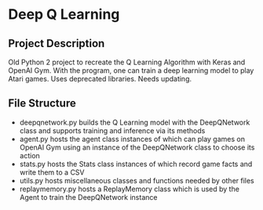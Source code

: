 # Deep Q Learning
## Project Description
Old Python 2 project to recreate the Q Learning Algorithm with Keras and OpenAI Gym. With the program, one can train a deep learning model to play Atari games. Uses deprecated libraries. Needs updating. 

## File Structure
- deepqnetwork.py builds the Q Learning model with the DeepQNetwork class and supports training and inference via its methods
- agent.py hosts the agent class instances of which can play games on OpenAI Gym using an instance of the DeepQNetwork class to choose its action
- stats.py hosts the Stats class instances of which record game facts and write them to a CSV
- utils.py hosts miscellaneous classes and functions needed by other files
- replaymemory.py hosts a ReplayMemory class which is used by the Agent to train the DeepQNetwork instance
